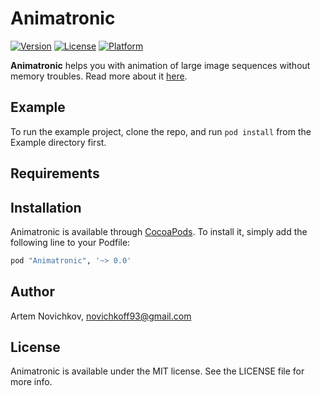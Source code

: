 # Animatronic

[![Version](https://img.shields.io/cocoapods/v/Animatronic.svg?style=flat)](http://cocoapods.org/pods/Animatronic)
[![License](https://img.shields.io/cocoapods/l/Animatronic.svg?style=flat)](http://cocoapods.org/pods/Animatronic)
[![Platform](https://img.shields.io/cocoapods/p/Animatronic.svg?style=flat)](http://cocoapods.org/pods/Animatronic)

**Animatronic** helps you with animation of large image sequences without memory troubles. Read more about it [here](http://mbehan.com/post/78399605333/uiimageview-animation-but-less-crashy).

## Example

To run the example project, clone the repo, and run `pod install` from the Example directory first.

## Requirements

## Installation

Animatronic is available through [CocoaPods](http://cocoapods.org). To install
it, simply add the following line to your Podfile:

```ruby
pod "Animatronic", '~> 0.0'
```

## Author

Artem Novichkov, novichkoff93@gmail.com

## License

Animatronic is available under the MIT license. See the LICENSE file for more info.
